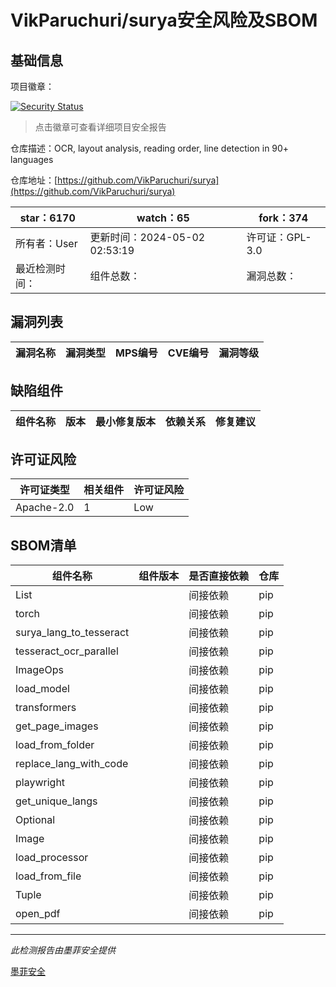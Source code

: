 # VikParuchuri/surya安全风险及SBOM

## 基础信息

项目徽章：

[![Security Status](https://www.murphysec.com/platform3/v31/badge/1786105036581511168.svg)](https://www.murphysec.com/console/report/1746603626057658368/1786105036581511168)

> 点击徽章可查看详细项目安全报告

仓库描述：OCR, layout analysis, reading order, line detection in 90+ languages

仓库地址：[https://github.com/VikParuchuri/surya](https://github.com/VikParuchuri/surya)

| star：6170 | watch：65 | fork：374 |
| ----------- | -------------- | ------------ |
| 所有者：User | 更新时间：2024-05-02 02:53:19 | 许可证：GPL-3.0 |
| 最近检测时间： | 组件总数： | 漏洞总数： |




## 漏洞列表

| 漏洞名称 | 漏洞类型 | MPS编号 | CVE编号 | 漏洞等级 |
| ------- | ------ | ------- | ------ | ----- |





## 缺陷组件

| 组件名称 | 版本 | 最小修复版本 | 依赖关系 | 修复建议 |
| -------- | ---- | ------------ | -------- | -------- |





## 许可证风险

| 许可证类型 | 相关组件 | 许可证风险 |
| ---------- | -------- | ---------- |
|Apache-2.0|1|Low|




## SBOM清单

| 组件名称 | 组件版本 | 是否直接依赖 | 仓库 |
| -------- | -------- | ------------ | ---- |
|List||间接依赖|pip|
|torch||间接依赖|pip|
|surya_lang_to_tesseract||间接依赖|pip|
|tesseract_ocr_parallel||间接依赖|pip|
|ImageOps||间接依赖|pip|
|load_model||间接依赖|pip|
|transformers||间接依赖|pip|
|get_page_images||间接依赖|pip|
|load_from_folder||间接依赖|pip|
|replace_lang_with_code||间接依赖|pip|
|playwright||间接依赖|pip|
|get_unique_langs||间接依赖|pip|
|Optional||间接依赖|pip|
|Image||间接依赖|pip|
|load_processor||间接依赖|pip|
|load_from_file||间接依赖|pip|
|Tuple||间接依赖|pip|
|open_pdf||间接依赖|pip|


------

*此检测报告由墨菲安全提供*

[墨菲安全](www.murphysec.com)
